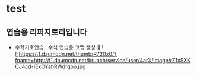 # test
연습용 리퍼지토리입니다
--- 
- 수학기호연습 : 수식 연습용 코랩 생성
🤔
![]https://t1.daumcdn.net/thumb/R720x0/?fname=http://t1.daumcdn.net/brunch/service/user/4arX/image/rZ1xSXKCJ4cd-IExOYahRWdrqoo.jpg

